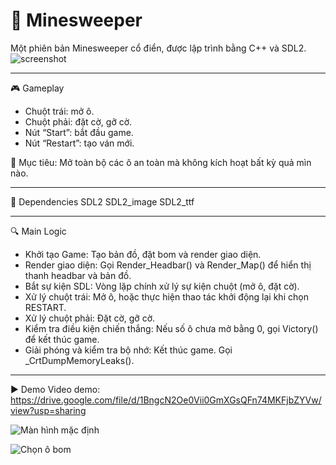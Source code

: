 # 🧨 Minesweeper
Một phiên bản Minesweeper cổ điển, được lập trình bằng C++ và SDL2. 
![screenshot](https://drive.google.com/uc?export=view&id=1bRl4tgS47rMFXpEJrkqJS7VcatkY8Dqq)


--- 
🎮 Gameplay
- Chuột trái: mở ô.
- Chuột phải: đặt cờ, gỡ cờ.
- Nút “Start”: bắt đầu game.
- Nút “Restart”: tạo ván mới.

🎯 Mục tiêu:
Mở toàn bộ các ô an toàn mà không kích hoạt bất kỳ quả mìn nào.

---
🧱 Dependencies
SDL2
SDL2_image
SDL2_ttf 

---
🔍 Main Logic
- Khởi tạo Game: Tạo bản đồ, đặt bom và render giao diện.
- Render giao diện: Gọi Render_Headbar() và Render_Map() để hiển thị thanh headbar và bản đồ.
- Bắt sự kiện SDL: Vòng lặp chính xử lý sự kiện chuột (mở ô, đặt cờ).
- Xử lý chuột trái: Mở ô, hoặc thực hiện thao tác khởi động lại khi chọn RESTART.
- Xử lý chuột phải: Đặt cờ, gỡ cờ.
- Kiểm tra điều kiện chiến thắng: Nếu số ô chưa mở bằng 0, gọi Victory() để kết thúc game.
- Giải phóng và kiểm tra bộ nhớ: Kết thúc game. Gọi _CrtDumpMemoryLeaks().

---
▶️ Demo
Video demo: https://drive.google.com/file/d/1BngcN2Oe0Vii0GmXGsQFn74MKFjbZYVw/view?usp=sharing

![Màn hình mặc định](https://drive.google.com/uc?export=view&id=169Ow3_gTnip6rdYE6pVltEcdp4nHsB8c)

![Chọn ô bom](https://drive.google.com/uc?export=view&id=1ilI87mGBYPsMaYuiTwUNulGVMNlwdeWo)


